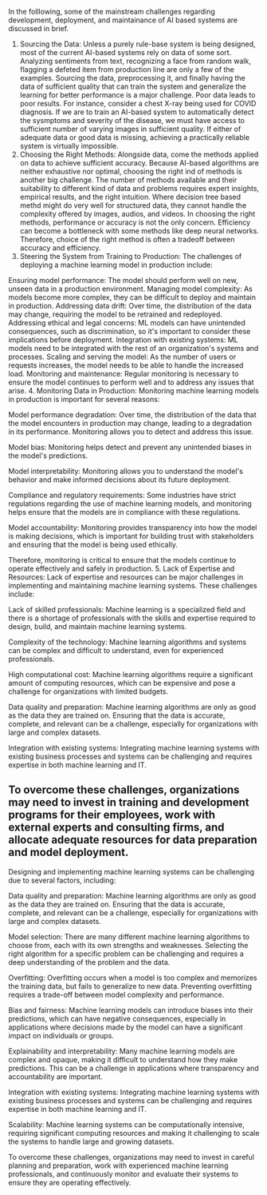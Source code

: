 In the folllowing, some of the mainstream challenges regarding development, deployment, and maintainance of AI based systems are discussed in brief.

1. Sourcing the Data: Unless a purely rule-base system is being designed, most of the current AI-based systems rely on data of some sort. Analyzing sentiments from text, recognizing a face from random walk, flagging a defeted item from production line are only a few of the examples. Sourcing the data, preprocessing it, and finally having the data of sufficient quality that can train the system and generalize the learning for better performance is a major challenge. Poor data leads to poor results. For instance, consider a chest X-ray being used for COVID diagnosis. If we are to train an AI-based system to automatically detect the sysmptoms and severity of the disease, we must have access to sufficient number of varying images in sufficient quality. If either of adequate data or good data is missing, achieving a practically reliable system is virtually impossible.
2. Choosing the Right Methods: Alongside data, come the methods applied on data to achieve sufficient accuracy. Because AI-based algorithms are neither exhaustive nor optimal, choosing the right ind of methods is another big challenge. The number of methods available and their suitability to different kind of data and problems requires expert insights, empirical results, and the right intuition. Where decision tree based methd might do very well for structured data, they cannot handle the complexity offered by images, audios, and videos. In choosing the right methods, performance or accuracy is not the only concern. Efficiency can become a bottleneck with some methods like deep neural networks. Therefore, choice of the right method is often a tradeoff between accuracy and efficiency.
3. Steering the System from Training to Production: The challenges of deploying a machine learning model in production include:

Ensuring model performance: The model should perform well on new, unseen data in a production environment.
Managing model complexity: As models become more complex, they can be difficult to deploy and maintain in production.
Addressing data drift: Over time, the distribution of the data may change, requiring the model to be retrained and redeployed.
Addressing ethical and legal concerns: ML models can have unintended consequences, such as discrimination, so it's important to consider these implications before deployment.
Integration with existing systems: ML models need to be integrated with the rest of an organization's systems and processes.
Scaling and serving the model: As the number of users or requests increases, the model needs to be able to handle the increased load.
Monitoring and maintenance: Regular monitoring is necessary to ensure the model continues to perform well and to address any issues that arise.
4. Monitoring Data in Production: Monitoring machine learning models in production is important for several reasons:

Model performance degradation: Over time, the distribution of the data that the model encounters in production may change, leading to a degradation in its performance. Monitoring allows you to detect and address this issue.

Model bias: Monitoring helps detect and prevent any unintended biases in the model's predictions.

Model interpretability: Monitoring allows you to understand the model's behavior and make informed decisions about its future deployment.

Compliance and regulatory requirements: Some industries have strict regulations regarding the use of machine learning models, and monitoring helps ensure that the models are in compliance with these regulations.

Model accountability: Monitoring provides transparency into how the model is making decisions, which is important for building trust with stakeholders and ensuring that the model is being used ethically.

Therefore, monitoring is critical to ensure that the models continue to operate effectively and safely in production.
5. Lack of Expertise and Resources: Lack of expertise and resources can be major challenges in implementing and maintaining machine learning systems. These challenges include:

Lack of skilled professionals: Machine learning is a specialized field and there is a shortage of professionals with the skills and expertise required to design, build, and maintain machine learning systems.

Complexity of the technology: Machine learning algorithms and systems can be complex and difficult to understand, even for experienced professionals.

High computational cost: Machine learning algorithms require a significant amount of computing resources, which can be expensive and pose a challenge for organizations with limited budgets.

Data quality and preparation: Machine learning algorithms are only as good as the data they are trained on. Ensuring that the data is accurate, complete, and relevant can be a challenge, especially for organizations with large and complex datasets.

Integration with existing systems: Integrating machine learning systems with existing business processes and systems can be challenging and requires expertise in both machine learning and IT.

To overcome these challenges, organizations may need to invest in training and development programs for their employees, work with external experts and consulting firms, and allocate adequate resources for data preparation and model deployment.
--------------------------------------------------------------------------------------------

Designing and implementing machine learning systems can be challenging due to several factors, including:

Data quality and preparation: Machine learning algorithms are only as good as the data they are trained on. Ensuring that the data is accurate, complete, and relevant can be a challenge, especially for organizations with large and complex datasets.

Model selection: There are many different machine learning algorithms to choose from, each with its own strengths and weaknesses. Selecting the right algorithm for a specific problem can be challenging and requires a deep understanding of the problem and the data.

Overfitting: Overfitting occurs when a model is too complex and memorizes the training data, but fails to generalize to new data. Preventing overfitting requires a trade-off between model complexity and performance.

Bias and fairness: Machine learning models can introduce biases into their predictions, which can have negative consequences, especially in applications where decisions made by the model can have a significant impact on individuals or groups.

Explainability and interpretability: Many machine learning models are complex and opaque, making it difficult to understand how they make predictions. This can be a challenge in applications where transparency and accountability are important.

Integration with existing systems: Integrating machine learning systems with existing business processes and systems can be challenging and requires expertise in both machine learning and IT.

Scalability: Machine learning systems can be computationally intensive, requiring significant computing resources and making it challenging to scale the systems to handle large and growing datasets.

To overcome these challenges, organizations may need to invest in careful planning and preparation, work with experienced machine learning professionals, and continuously monitor and evaluate their systems to ensure they are operating effectively.



